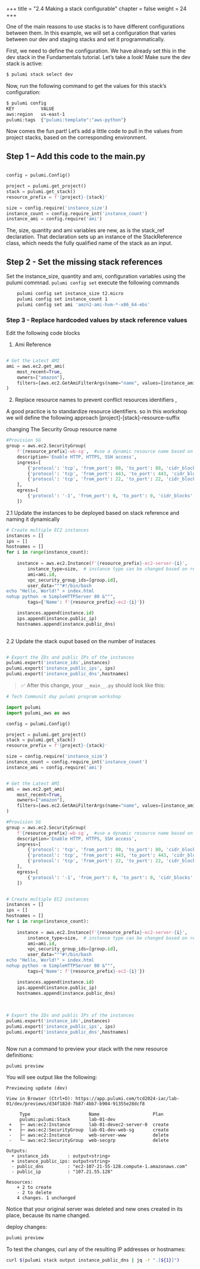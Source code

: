 +++
title = "2.4 Making a stack configurable"
chapter = false
weight = 24
+++


One of the main reasons to use stacks is to have different configurations between them. In this example, we will set a configuration that varies between our dev and staging stacks and set it programmatically.

First, we need to define the configuration. We have already set this in the dev stack in the Fundamentals tutorial. Let’s take a look! Make sure the dev stack is active:

```bash
$ pulumi stack select dev
```
Now, run the following command to get the values for this stack’s configuration:

```bash
$ pulumi config
KEY          VALUE
aws:region   us-east-1
pulumi:tags  {"pulumi:template":"aws-python"}

```


Now comes the fun part! Let’s add a little code to pull in the values from project stacks, based on the corresponding environment.

## Step 1 –  Add this code to the __main__.py

```python

config = pulumi.Config()

project = pulumi.get_project()
stack = pulumi.get_stack()
resource_prefix = f'{project}-{stack}'

size = config.require('instance_size')
instance_count = config.require_int('instance_count')
instance_ami = config.require('ami')

```

The, size, quantity and ami variables are new, as is the stack_ref declaration.  That declaration sets up an instance of the StackReference class, which needs the fully qualified name of the stack as an input.

## Step 2 - Set the missing stack references 

Set the  instance_size, quantity and ami,  configuration variables using the pulumi commnad.   `pulumi config set`
execute the following commands

```bash 
    pulumi config set instance_size t2.micro
    pulumi config set instance_count 1
    pulumi config set ami 'amzn2-ami-hvm-*-x86_64-ebs'

```
### Step 3 - Replace hardcoded values by stack reference values

Edit the following code blocks 

1.   Ami Reference

```python

# Get the Latest AMI
ami = aws.ec2.get_ami(
    most_recent=True,
    owners=["amazon"],
    filters=[aws.ec2.GetAmiFilterArgs(name="name", values=[instance_ami])], # uses stack reference value
)
```

2.  Replace resource names to prevent conflict resources identifiers , 

A good practice is to standardize resource identifiers. so in this workshop we will define the following approach [project]-[stack]-resource-suffix

changing The Security Group resource name


```python
#Provision SG
group = aws.ec2.SecurityGroup(
    f'{resource_prefix}-wb-sg',  #use a dynamic resource name based on the current project and stack
    description='Enable HTTP, HTTPS, SSH access',
    ingress=[
        {'protocol': 'tcp', 'from_port': 80, 'to_port': 80, 'cidr_blocks': ['0.0.0.0/0']},
        {'protocol': 'tcp', 'from_port': 443, 'to_port': 443, 'cidr_blocks': ['0.0.0.0/0']},
        {'protocol': 'tcp', 'from_port': 22, 'to_port': 22, 'cidr_blocks': ['0.0.0.0/0']},
    ],
    egress=[
        {'protocol': '-1', 'from_port': 0, 'to_port': 0, 'cidr_blocks': ['0.0.0.0/0']},
    ])
```

2.1 Update the instances to be deployed based on stack reference and naming it dynamically

```python 
# Create multiple EC2 instances
instances = []
ips = []
hostnames = []
for i in range(instance_count):
    
    instance = aws.ec2.Instance(f'{resource_prefix}-ec2-server-{i}',
        instance_type=size,  # instance type can be changed based on requirements
        ami=ami.id,
        vpc_security_group_ids=[group.id],
        user_data="""#!/bin/bash
echo "Hello, World!" > index.html
nohup python -m SimpleHTTPServer 80 &""",
        tags={'Name': f'{resource_prefix}-ec2-{i}'})

    instances.append(instance.id)    
    ips.append(instance.public_ip)
    hostnames.append(instance.public_dns)
    

```

2.2  Update the stack ouput based on the number of instaces

```python

# Export the IDs and public IPs of the instances
pulumi.export('instance_ids',instances)
pulumi.export('instance_public_ips', ips)
pulumi.export('instance_public_dns',hostnames)

```

> :white_check_mark: After this change, your `__main__.py` should look like this:

```python
# Tech Communit day pulumi program workshop

import pulumi
import pulumi_aws as aws

config = pulumi.Config()

project = pulumi.get_project()
stack = pulumi.get_stack()
resource_prefix = f'{project}-{stack}'

size = config.require('instance_size')
instance_count = config.require_int('instance_count')
instance_ami = config.require('ami')


# Get the Latest AMI
ami = aws.ec2.get_ami(
    most_recent=True,
    owners=["amazon"],
    filters=[aws.ec2.GetAmiFilterArgs(name="name", values=[instance_ami])],
)

#Provision SG
group = aws.ec2.SecurityGroup(
    f'{resource_prefix}-wb-sg',  #use a dynamic resource name based on the current project and stack
    description='Enable HTTP, HTTPS, SSH access',
    ingress=[
        {'protocol': 'tcp', 'from_port': 80, 'to_port': 80, 'cidr_blocks': ['0.0.0.0/0']},
        {'protocol': 'tcp', 'from_port': 443, 'to_port': 443, 'cidr_blocks': ['0.0.0.0/0']},
        {'protocol': 'tcp', 'from_port': 22, 'to_port': 22, 'cidr_blocks': ['0.0.0.0/0']},
    ],
    egress=[
        {'protocol': '-1', 'from_port': 0, 'to_port': 0, 'cidr_blocks': ['0.0.0.0/0']},
    ])


# Create multiple EC2 instances
instances = []
ips = []
hostnames = []
for i in range(instance_count):
    
    instance = aws.ec2.Instance(f'{resource_prefix}-ec2-server-{i}',
        instance_type=size,  # instance type can be changed based on requirements
        ami=ami.id,
        vpc_security_group_ids=[group.id],
        user_data="""#!/bin/bash
echo "Hello, World!" > index.html
nohup python -m SimpleHTTPServer 80 &""",
        tags={'Name': f'{resource_prefix}-ec2-{i}'})

    instances.append(instance.id)    
    ips.append(instance.public_ip)
    hostnames.append(instance.public_dns)
    
    
    
# Export the IDs and public IPs of the instances
pulumi.export('instance_ids',instances)
pulumi.export('instance_public_ips', ips)
pulumi.export('instance_public_dns',hostnames)



```
Now run a command to preview your stack with the new resource definitions:

```bash
pulumi preview
```

You will see output like the following:

```
Previewing update (dev)

View in Browser (Ctrl+O): https://app.pulumi.com/tcd2024-iac/lab-01/dev/previews/d34f182d-7b87-4bb7-b904-91355e28dcf8

     Type                      Name                    Plan       
     pulumi:pulumi:Stack       lab-01-dev                         
 +   ├─ aws:ec2:Instance       lab-01-devec2-server-0  create     
 +   ├─ aws:ec2:SecurityGroup  lab-01-dev-web-sg       create     
 -   ├─ aws:ec2:Instance       web-server-www          delete     
 -   └─ aws:ec2:SecurityGroup  web-secgrp              delete     

Outputs:
  + instance_ids       : output<string>
  + instance_public_ips: output<string>
  - public_dns         : "ec2-107-21-55-128.compute-1.amazonaws.com"
  - public_ip          : "107.21.55.128"

Resources:
    + 2 to create
    - 2 to delete
    4 changes. 1 unchanged

```

Notice that your original server was deleted and new ones created in its place, because its name changed.

deploy changes:

```bash
pulumi preview
```

To test the changes, curl any of the resulting IP addresses or hostnames:

```bash
curl $(pulumi stack output instance_public_dns | jq -r ".[${1}]")
```


